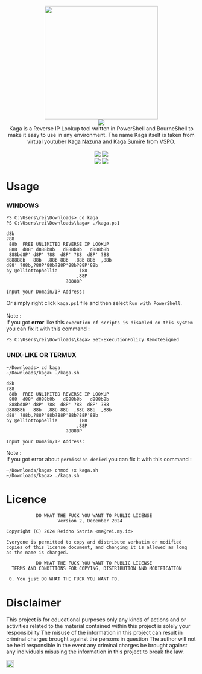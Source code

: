 <p align='center'>
<img src='https://i.ibb.co/wBFMRwL/sumire.webp' width='300'/><br/><img src="https://img.shields.io/badge/KAGA%20REVERSE%20IP%20LOOKUP-A7A6A7?style=for-the-badge"/><br/>
Kaga is a Reverse IP Lookup tool written in PowerShell and BourneShell to make it easy to use in any environment. The name Kaga itself is taken from virtual youtuber <a href="https://virtualyoutuber.fandom.com/wiki/Kaga_Nazuna">Kaga Nazuna</a> and <a href="https://virtualyoutuber.fandom.com/wiki/Kaga_Sumire">Kaga Sumire</a> from <a href="https://vspo.jp/">VSPO</a>.<br/><br/><img src="https://img.shields.io/badge/LICENCE-WTFPL-A7A6A7?style=flat-square"/> <img src="https://img.shields.io/badge/VERSION-1.0.0-A7A6A7?style=flat-square"/><br/><a href="https://www.paypal.com/paypalme/elliottophellia"><img src="https://img.shields.io/badge/BUY%20ME%20A%20COFFEE-A7A6A7?style=for-the-badge&logo=paypal&logoColor=white"/></a> <a href="https://saweria.co/elliottophellia"><img src="https://img.shields.io/badge/TRAKTIR%20SAYA%20KOPI-A7A6A7?style=for-the-badge&logo=BuyMeACoffee&logoColor=white"/></a>
</p>

# Usage

### WINDOWS
```
PS C:\Users\rei\Downloads> cd kaga
PS C:\Users\rei\Downloads\kaga> ./kaga.ps1

d8b
?88
 88b  FREE UNLIMITED REVERSE IP LOOKUP
 888  d88' d888b8b   d888b8b   d888b8b
 888bd8P' d8P' ?88  d8P' ?88  d8P' ?88
d88888b   88b  ,88b 88b  ,88b 88b  ,88b
d88' ?88b,?88P'88b?88P'88b?88P'88b
by @elliottophellia        )88
                          ,88P
                      ?8888P

Input your Domain/IP Address:
```
Or simply right click `kaga.ps1` file and then select `Run with PowerShell`. <br/><br/>
Note : <br/>
If you got **error** like this `execution of scripts is disabled on this system` you can fix it with this command : <br/>
```
PS C:\Users\rei\Downloads\kaga> Set-ExecutionPolicy RemoteSigned
``` 

### UNIX-LIKE OR TERMUX
```
~/Downloads> cd kaga
~/Downloads/kaga> ./kaga.sh

d8b
?88
 88b  FREE UNLIMITED REVERSE IP LOOKUP
 888  d88' d888b8b   d888b8b   d888b8b
 888bd8P' d8P' ?88  d8P' ?88  d8P' ?88
d88888b   88b  ,88b 88b  ,88b 88b  ,88b
d88' ?88b,?88P'88b?88P'88b?88P'88b
by @elliottophellia        )88
                          ,88P
                      ?8888P

Input your Domain/IP Address:
```
Note : <br/>
If you got error about `permission denied` you can fix it with this command : <br/>
```
~/Downloads/kaga> chmod +x kaga.sh
~/Downloads/kaga> ./kaga.sh
```

# Licence

```
           DO WHAT THE FUCK YOU WANT TO PUBLIC LICENSE
                   Version 2, December 2024
 
Copyright (C) 2024 Reidho Satria <me@rei.my.id>

Everyone is permitted to copy and distribute verbatim or modified
copies of this license document, and changing it is allowed as long
as the name is changed.
 
           DO WHAT THE FUCK YOU WANT TO PUBLIC LICENSE
  TERMS AND CONDITIONS FOR COPYING, DISTRIBUTION AND MODIFICATION

 0. You just DO WHAT THE FUCK YOU WANT TO.
```

# Disclaimer

This project is for educational purposes only any kinds of actions and or activities related to the material contained within this project is solely your responsibility The misuse of the information in this project can result in criminal charges brought against the persons in question The author will not be held responsible in the event any criminal charges be brought against any individuals misusing the information in this project to break the law.

[<img src="https://api.gitsponsors.com/api/badge/img?id=564265932" height="20">](https://api.gitsponsors.com/api/badge/link?p=bAnuNjO7DqrOD1ca2vVmipNQSsSM9s4fAkg+V7pb5R+XuUgcBRJBdabrWQXjH0cFbfMZOU+FBE+V/dRZo9ZBzPfVwNhXUe+wDdSSh5UieefVVUWS1GUj0z4v/QzlZL+mk6gs9Og740s0NV52YfRjmoi8yLqOZ5LwS38IvdqD+GM=)
